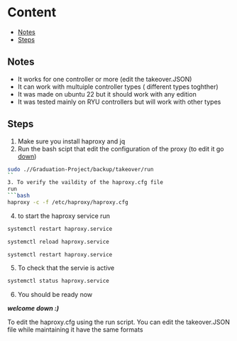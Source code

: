 # Content
* [Notes](#Notes) 
* [Steps](#Steps) 

<a name="Notes"></a>
## Notes
* It works for one controller or more (edit the takeover.JSON)
* It can work with multuiple controller types ( different types toghther)
* It was made on ubuntu 22 but it should work with any edition
* It was tested mainly on RYU controllers but will work with other types

<a name="Steps"></a>
## Steps

1. Make sure you install haproxy and jq 
2. Run the bash scipt that edit the configuration of the proxy (to edit it go [down](#json))
  ```bash
  sudo .//Graduation-Project/backup/takeover/run
  ``
3. To verify the vaildity of the haproxy.cfg file 
  run
  ```bash
  haproxy -c -f /etc/haproxy/haproxy.cfg
  ```
4. to start the haproxy service
  run 
  ```bash
  systemctl restart haproxy.service
  ```
  ```bash
  systemctl reload haproxy.service
  ```
  ```bash
  systemctl restart haproxy.service
  ```
5. To check that the servie is active
  ```bash
  systemctl status haproxy.service
  ```
6. You should be ready now

<a name="json"></a>
***welcome down :)***

To edit the haproxy.cfg using the run script. You can edit the takeover.JSON file while maintaining it have the same formats
